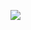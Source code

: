 ![](file:///C:/Users/Luisa/OneDrive/Escritorio/programas%20de%20markdown/EdadPromedioDeNPErsonas.png)